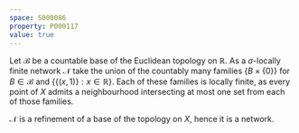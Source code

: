 ```yaml
---
space: S000086
property: P000117
value: true
---
```


Let $\mathcal B$ be a countable base of the Euclidean topology on $\mathbb R$.
As a $\sigma$-locally finite network $\mathcal N$ take the union of the countably many families
$\{B{\times}\{0\} \}$ for $B\in \mathcal B$ and
$\{\{(x,1)\}: x\in \mathbb R\}$. Each of these families is locally finite,
as every point of $X$ admits a neighbourhood intersecting at most one set from each of those families.

$\mathcal N$ is a refinement of a base of the topology on $X$,
hence it is a network.
